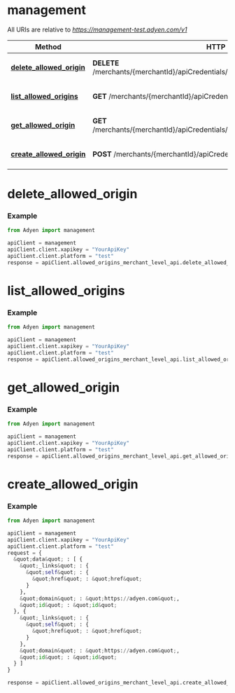 # management

All URIs are relative to *https://management-test.adyen.com/v1*

Method | HTTP request | Description
------------- | ------------- | -------------
[**delete_allowed_origin**](AllowedOriginsMerchantLevelApi.md#delete_allowed_origin) | **DELETE** /merchants/{merchantId}/apiCredentials/{apiCredentialId}/allowedOrigins/{originId} | Delete an allowed origin
[**list_allowed_origins**](AllowedOriginsMerchantLevelApi.md#list_allowed_origins) | **GET** /merchants/{merchantId}/apiCredentials/{apiCredentialId}/allowedOrigins | Get a list of allowed origins
[**get_allowed_origin**](AllowedOriginsMerchantLevelApi.md#get_allowed_origin) | **GET** /merchants/{merchantId}/apiCredentials/{apiCredentialId}/allowedOrigins/{originId} | Get an allowed origin
[**create_allowed_origin**](AllowedOriginsMerchantLevelApi.md#create_allowed_origin) | **POST** /merchants/{merchantId}/apiCredentials/{apiCredentialId}/allowedOrigins | Create an allowed origin




# delete_allowed_origin
### Example

```python
from Adyen import management

apiClient = management
apiClient.client.xapikey = "YourApiKey"
apiClient.client.platform = "test"
response = apiClient.allowed_origins_merchant_level_api.delete_allowed_origin()

```




# list_allowed_origins
### Example

```python
from Adyen import management

apiClient = management
apiClient.client.xapikey = "YourApiKey"
apiClient.client.platform = "test"
response = apiClient.allowed_origins_merchant_level_api.list_allowed_origins()

```




# get_allowed_origin
### Example

```python
from Adyen import management

apiClient = management
apiClient.client.xapikey = "YourApiKey"
apiClient.client.platform = "test"
response = apiClient.allowed_origins_merchant_level_api.get_allowed_origin()

```




# create_allowed_origin
### Example

```python
from Adyen import management

apiClient = management
apiClient.client.xapikey = "YourApiKey"
apiClient.client.platform = "test"
request = {
  &quot;data&quot; : [ {
    &quot;_links&quot; : {
      &quot;self&quot; : {
        &quot;href&quot; : &quot;href&quot;
      }
    },
    &quot;domain&quot; : &quot;https://adyen.com&quot;,
    &quot;id&quot; : &quot;id&quot;
  }, {
    &quot;_links&quot; : {
      &quot;self&quot; : {
        &quot;href&quot; : &quot;href&quot;
      }
    },
    &quot;domain&quot; : &quot;https://adyen.com&quot;,
    &quot;id&quot; : &quot;id&quot;
  } ]
}

response = apiClient.allowed_origins_merchant_level_api.create_allowed_origin(request)

```


